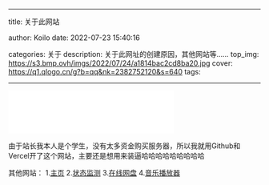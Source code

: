 ﻿---

title: 关于此网站

author: Koilo
date: 2022-07-23 15:40:16

categories: 关于
description: 关于此网址的创建原因，其他网站等......
top_img: https://s3.bmp.ovh/imgs/2022/07/24/a1814bac2cd8ba20.jpg
cover: https://q1.qlogo.cn/g?b=qq&nk=2382752120&s=640
tags:

---

<iframe frameborder="no" border="0" marginwidth="0" marginheight="0" width=330 height=86 src="//music.163.com/outchain/player?type=2&id=1384450197&auto=1&height=66"></iframe>     


由于站长我本人是个学生，没有太多资金购买服务器，所以我就用Github和Vercel开了这个网站，主要还是想用来装逼哈哈哈哈哈哈哈哈哈    

其他网站：
1.[主页](https://www.simpfun.eu.org) 
2.[状态监测](https://status.simpfun.eu.org) 
3.[在线网盘](https://pan.simpfun.eu.org) 
4.[音乐播放器](https://music.simpfun.eu.org)  


